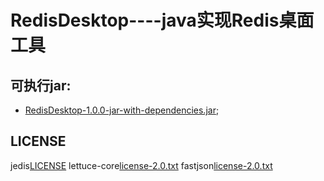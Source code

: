 # RedisDesktop----java实现Redis桌面工具

## 可执行jar:
* [RedisDesktop-1.0.0-jar-with-dependencies.jar](https://github.com/zhangsan0415/RedisDesktop/releases/download/RedisDestktop/RedisDesktop-1.0.0-jar-with-dependencies.jar);


## LICENSE
jedis[LICENSE](https://raw.githubusercontent.com/redis/jedis/master/LICENSE.txt)
lettuce-core[license-2.0.txt](https://www.apache.org/licenses/LICENSE-2.0.txt)
fastjson[license-2.0.txt](https://www.apache.org/licenses/LICENSE-2.0.txt)
